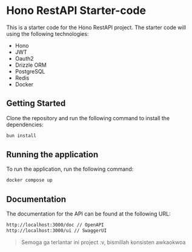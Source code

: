 # Hono RestAPI Starter-code

This is a starter code for the Hono RestAPI project. The starter code will using the following technologies:

- Hono
- JWT
- Oauth2
- Drizzle ORM
- PostgreSQL
- Redis
- Docker

## Getting Started

Clone the repository and run the following command to install the dependencies:

```bash
bun install
```

## Running the application

To run the application, run the following command:

```bash
docker compose up
```

## Documentation

The documentation for the API can be found at the following URL:

```bash
http://localhost:3000/doc // OpenAPI
http://localhost:3000/ui // SwaggerUI
```

> Semoga ga terlantar ini project :v, bismillah konsisten awkaokwoa